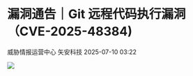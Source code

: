#  漏洞通告｜Git 远程代码执行漏洞（CVE-2025-48384)  
威胁情报运营中心  矢安科技   2025-07-10 03:22  
  
![](https://mmbiz.qpic.cn/mmbiz_png/U9q5QO5nvTQs3llb5ltEOznHtiaHeCMehXoriarl0tjUDtsGpIORPrpumBcGkGVQIrjqfkkEI0SbXqyGoibPJLvag/640?wx_fmt=png&from=appmsg "")  
  
  
